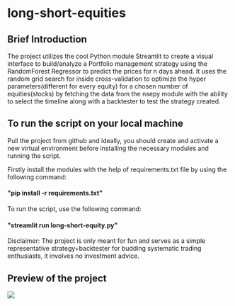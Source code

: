 # long-short-equities

## Brief Introduction
The project utilizes the cool Python module Streamlit to create a visual interface to build/analyze a Portfolio management strategy using the RandomForest Regressor to predict the prices for n days ahead. It uses the random grid search for inside cross-validation to optimize the hyper parameters(different for every equity) for a chosen number of equities(stocks) by fetching the data from the nsepy module with the ability to select the timeline along with a backtester to test the strategy created.

## To run the script on your local machine
Pull the project from github and ideally, you should create and activate a new virtual environment before installing the necessary modules and running the script.

Firstly install the modules with the help of requirements.txt file by using the following command:
#### "pip install -r requirements.txt"
To run the script, use the following command:
#### "streamlit run long-short-equity.py"

Disclaimer: The project is only meant for fun and serves as a simple representative strategy+backtester for budding systematic trading enthusiasts, it involves no investment advice.

## Preview of the project

![](gif_lse.gif)
